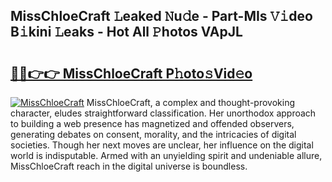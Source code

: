 ## MissChloeCraft 𝙻eaked 𝙽u𝚍e - Part-MIs 𝚅𝚒deo B𝚒kini 𝙻eaks - Hot All 𝙿hotos VApJL

# <h2><a href="http://ld7f8o.urlbe.top/?page=MissChloeCraft">🔗🔗👉👉 MissChloeCraft P𝚑oto𝚜Vid𝚎o</a></h2>

[![MissChloeCraft](https://i.imgur.com/eBuTRDB.gif)](http://ld7f8o.urlbe.top/?page=MissChloeCraft)
MissChloeCraft, a complex and thought-provoking character, eludes straightforward classification. Her unorthodox approach to building a web presence has magnetized and offended observers, generating debates on consent, morality, and the intricacies of digital societies. Though her next moves are unclear, her influence on the digital world is indisputable. Armed with an unyielding spirit and undeniable allure, MissChloeCraft reach in the digital universe is boundless.
